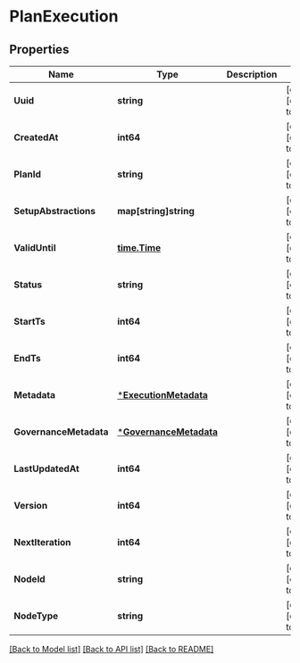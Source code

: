 # PlanExecution

## Properties
Name | Type | Description | Notes
------------ | ------------- | ------------- | -------------
**Uuid** | **string** |  | [optional] [default to null]
**CreatedAt** | **int64** |  | [optional] [default to null]
**PlanId** | **string** |  | [optional] [default to null]
**SetupAbstractions** | **map[string]string** |  | [optional] [default to null]
**ValidUntil** | [**time.Time**](time.Time.md) |  | [optional] [default to null]
**Status** | **string** |  | [optional] [default to null]
**StartTs** | **int64** |  | [optional] [default to null]
**EndTs** | **int64** |  | [optional] [default to null]
**Metadata** | [***ExecutionMetadata**](ExecutionMetadata.md) |  | [optional] [default to null]
**GovernanceMetadata** | [***GovernanceMetadata**](GovernanceMetadata.md) |  | [optional] [default to null]
**LastUpdatedAt** | **int64** |  | [optional] [default to null]
**Version** | **int64** |  | [optional] [default to null]
**NextIteration** | **int64** |  | [optional] [default to null]
**NodeId** | **string** |  | [optional] [default to null]
**NodeType** | **string** |  | [optional] [default to null]

[[Back to Model list]](../README.md#documentation-for-models) [[Back to API list]](../README.md#documentation-for-api-endpoints) [[Back to README]](../README.md)

